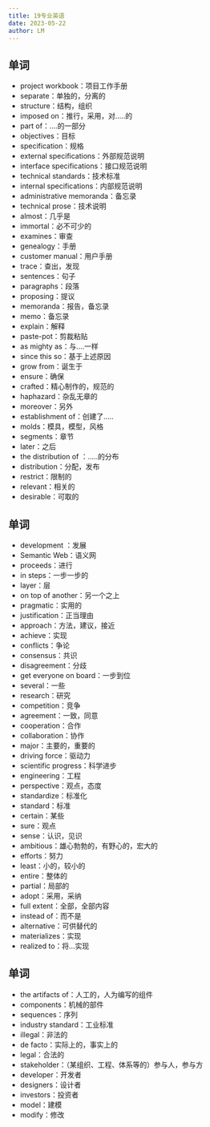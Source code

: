```yaml
---
title: 19专业英语
date: 2023-05-22
author: LM
---
```


## 单词

- project workbook：项目工作手册
- separate：单独的，分离的
- structure：结构，组织
- imposed on：推行，采用，对.....的
- part of：....的一部分
- objectives：目标
- specification：规格
- external specifications：外部规范说明
- interface specifications：接口规范说明
- technical standards：技术标准
- internal specifications：内部规范说明
- administrative memoranda：备忘录
- technical prose：技术说明
- almost：几乎是
- immortal：必不可少的
- examines：审查
- genealogy：手册
- customer manual：用户手册
- trace：查出，发现
- sentences：句子
- paragraphs：段落
- proposing：提议
- memoranda：报告，备忘录
- memo：备忘录
- explain：解释
- paste-pot：剪裁粘贴
- as mighty as：与....一样
- since this so：基于上述原因
- grow from：诞生于
- ensure：确保
- crafted：精心制作的，规范的
- haphazard：杂乱无章的
- moreover：另外
- establishment of：创建了.....
- molds：模具，模型，风格
- segments：章节
- later：之后
- the distribution of ：.....的分布
- distribution：分配，发布
- restrict：限制的
- relevant：相关的
- desirable：可取的

## 单词

- development ：发展
- Semantic Web：语义网
- proceeds：进行
- in steps：一步一步的
- layer：层
- on top of another：另一个之上
- pragmatic：实用的
- justification：正当理由
- approach：方法，建议，接近
- achieve：实现
- conflicts：争论
- consensus：共识
- disagreement：分歧
- get everyone on board：一步到位
- several：一些
- research：研究
- competition：竞争
- agreement：一致，同意
- cooperation：合作
- collaboration：协作
- major：主要的，重要的
- driving force：驱动力
- scientific progress：科学进步
- engineering：工程
- perspective：观点，态度
- standardize：标准化
- standard：标准
- certain：某些
- sure：观点
- sense：认识，见识
- ambitious：雄心勃勃的，有野心的，宏大的
- efforts：努力
- least：小的，较小的
- entire：整体的
- partial：局部的
- adopt：采用，采纳
- full extent：全部，全部内容
- instead of：而不是
- alternative：可供替代的
- materializes：实现
- realized to：将...实现

## 单词

- the artifacts of：人工的，人为编写的组件
- components：机械的部件
- sequences：序列
- industry standard：工业标准
- illegal：非法的
- de facto：实际上的，事实上的
- legal：合法的
- stakeholder：（某组织、工程、体系等的）参与人，参与方
- developer：开发者
- designers：设计者
- investors：投资者
- model：建模
- modify：修改
